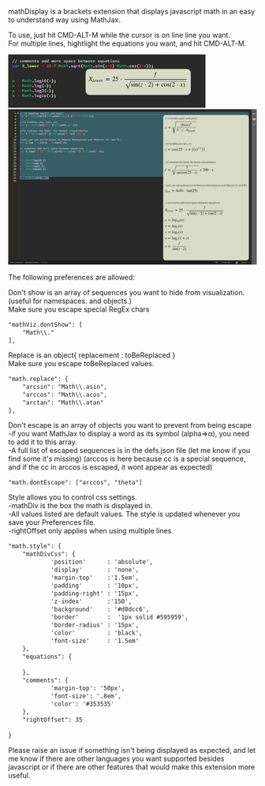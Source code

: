 mathDisplay is a brackets extension that displays javascript math in an easy to understand way using MathJax.   

To use, just hit CMD-ALT-M while the cursor is on line line you want.     
For multiple lines, hightlight the equations you want, and hit CMD-ALT-M.

<img src="wiki/images/singleLine.png" width="400"/>
<img src="wiki/images/multiLine.png" width="800"/>


The following preferences are allowed:


Don't show is an array of sequences you want to hide from visualization. (useful for namespaces. and objects.)       
Make sure you escape special RegEx chars
 
    "mathViz.dontShow": [
        "Math\\."
    ],


Replace is an object{ replacement : toBeReplaced }       
Make sure you escape toBeReplaced values.

    "math.replace": {
        "arcsin": "Math\\.asin",
        "arccos": "Math\\.acos",
        "arctan": "Math\\.atan"
    },
    

Don't escape is an array of objects you want to prevent from being escape    
-if you want MathJax to display a word as its symbol (alpha=>α), you need to add it to this array.   
-A full list of escaped sequences is in the defs.json file (let me know if you find some it's missing)
(arccos is here because cc is a special sequence, and if the cc in arccos is escaped, it wont appear as expected)

    "math.dontEscape": ["arccos", "theta"]
  

Style allows you to control css settings.    
-mathDiv is the box the math is displayed in.      
-All values listed are default values. The style is updated whenever you save your Preferences file.   
-rightOffset only applies when using multiple lines
    
    "math.style": {
        "mathDivCss": {
                'position'      : 'absolute',
                'display'       : 'none',
                'margin-top'    :'1.5em',
                'padding'       : '10px',
                'padding-right' : '15px',
                'z-index'       :'150',
                'background'    : '#d8dcc6',
                'border'        :  '1px solid #595959',
                'border-radius' : '15px',
                'color'         : 'black',
                'font-size'     : '1.5em'
        },
        "equations": {
           
        },
        "comments": {
                'margin-top': '50px',
                'font-size': '.8em',
                'color': '#353535'
        },
        "rightOffset": 35
        
    }
    
    
    
Please raise an issue if something isn't being displayed as expected, and let me know if there are other languages you want supported besides javascript or if there are other features that would make this extension more useful.
    
